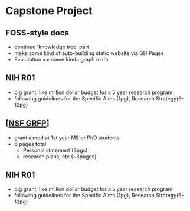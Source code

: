 # Capstone Project 

## FOSS-style docs
- continue 'knowledge tree' part
- make some kind of auto-building static website via GH Pages
- Evalutation == some kinda graph math 
   

##  NIH R01 
 -  big grant, like million dollar budget for a 5 year research program
 -  following guidelines for the Specific Aims (1pg), Research Strategy(6-12pg)
   
##  [[NSF GRFP]]

-  grant aimed at 1st year MS or PhD students 
-  6 pages total
   -  Personal statement (3pgs)
   -  research plans, etc (~3pages)

##  NIH R01 
 -  big grant, like million dollar budget for a 5 year research program
 -  following guidelines for the Specific Aims (1pg), Research Strategy(6-12pg)
   

[//begin]: # "Autogenerated link references for markdown compatibility"
[NSF GRFP]: <../../../NSF GRFP.md> "NSF GRFP"
[//end]: # "Autogenerated link references"
